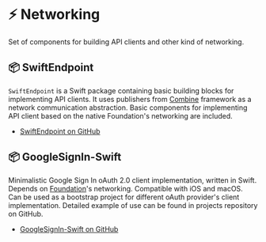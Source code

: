 # ⚡️ Networking

Set of components for building API clients and other kind of networking.

## 📦 SwiftEndpoint

`SwiftEndpoint` is a Swift package containing basic building blocks for implementing API clients. It uses publishers from [Combine](https://developer.apple.com/documentation/combine) framework as a network communication abstraction. Basic components for implementing API client based on the native Foundation's networking are included.

- [SwiftEndpoint on GitHub](https://github.com/darrarski/SwiftEndpoint)

## 📦 GoogleSignIn-Swift

Minimalistic Google Sign In oAuth 2.0 client implementation, written in Swift. Depends on [Foundation](https://developer.apple.com/documentation/foundation)'s networking. Compatible with iOS and macOS. Can be used as a bootstrap project for different oAuth provider's client implementation. Detailed example of use can be found in projects repository on GitHub.

- [GoogleSignIn-Swift on GitHub](https://github.com/darrarski/GoogleSignIn-Swift)
